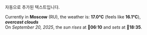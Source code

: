
자동으로 추가된 텍스트입니다.

<!--START_SECTION:weather:moscow-->
Currently in **Moscow** (RU), the weather is: **17.0°C** (feels like **16.1°C**), ***overcast clouds***<br/>
On *September 20, 2025*, the *sun rises* at 🌅**06:10** and *sets* at 🌇**18:35**.
<!--END_SECTION:weather-->
